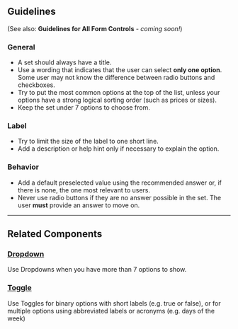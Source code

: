 ## Guidelines

(See also: **Guidelines for All Form Controls** - _coming soon!_)

### General

-   A set should always have a title.
-   Use a wording that indicates that the user can select **only one option**. Some user may not know the difference between radio buttons and checkboxes.
-   Try to put the most common options at the top of the list, unless your options have a strong logical sorting order (such as prices or sizes).
-   Keep the set under 7 options to choose from.

### Label

-   Try to limit the size of the label to one short line.
-   Add a description or help hint only if necessary to explain the option.

### Behavior

-   Add a default preselected value using the recommended answer or, if there is none, the one most relevant to users.
-   Never use radio buttons if they are no answer possible in the set. The user **must** provide an answer to move on.

---

## Related Components

### [Dropdown](#/components/DropdownSearch)

Use Dropdowns when you have more than 7 options to show.

### [Toggle](#/components/FlatSelect)

Use Toggles for binary options with short labels (e.g. true or false), or for multiple options using abbreviated labels or acronyms (e.g. days of the week)
